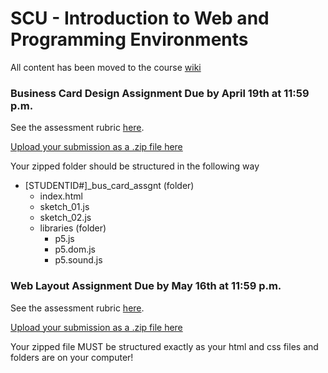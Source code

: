 # SCU - Introduction to Web and Programming Environments

All content has been moved to the course [wiki](https://github.com/J-Fo-S/scu-intro-web-prog/wiki)

### Business Card Design Assignment Due by April 19th at 11:59 p.m.

See the assessment rubric [here](https://github.com/J-Fo-S/scu-intro-web-prog/blob/master/resources/assignments_rubric.pdf).

[Upload your submission as a .zip file here](https://goo.gl/forms/P2eW3CEjgegD8e8h2) 

Your zipped folder should be structured in the following way

* [STUDENTID#]_bus_card_assgnt (folder)
    - index.html
    - sketch_01.js
    - sketch_02.js
    - libraries (folder)
        - p5.js
        - p5.dom.js
        - p5.sound.js


### Web Layout Assignment Due by May 16th at 11:59 p.m.

See the assessment rubric [here](https://github.com/J-Fo-S/scu-intro-web-prog/blob/master/resources/assignments_rubric.pdf).

[Upload your submission as a .zip file here](https://goo.gl/forms/q3CTblwRMLQKoFLV2) 

Your zipped file MUST be structured exactly as your html and css files and folders are on your computer!


